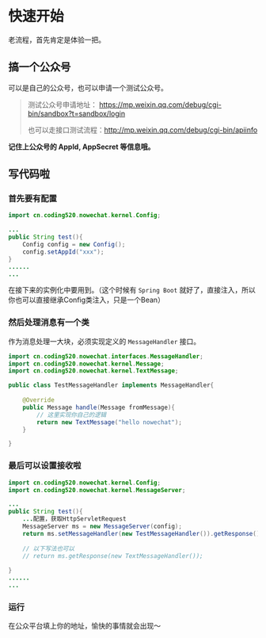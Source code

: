 # 快速开始

老流程，首先肯定是体验一把。
## 搞一个公众号
可以是自己的公众号，也可以申请一个测试公众号。

> 测试公众号申请地址： https://mp.weixin.qq.com/debug/cgi-bin/sandbox?t=sandbox/login
> 
> 也可以走接口测试流程：http://mp.weixin.qq.com/debug/cgi-bin/apiinfo

**记住上公众号的 AppId, AppSecret 等信息哦。**

## 写代码啦
### 首先要有配置
```Java
import cn.coding520.nowechat.kernel.Config;

...
public String test(){
    Config config = new Config();
    config.setAppId("xxx");
}
......
...
```
在接下来的实例化中要用到。（这个时候有 `Spring Boot` 就好了，直接注入，所以你也可以直接继承Config类注入，只是一个Bean）

### 然后处理消息有一个类
作为消息处理一大块，必须实现定义的 `MessageHandler` 接口。
```Java
import cn.coding520.nowechat.interfaces.MessageHandler;
import cn.coding520.nowechat.kernel.Message;
import cn.coding520.nowechat.kernel.TextMessage;

public class TestMessageHandler implements MessageHandler{
 
    @Override
    public Message handle(Message fromMessage){
        // 这里实现你自己的逻辑
        return new TextMessage("hello nowechat");
    }

}
```

### 最后可以设置接收啦

```Java
import cn.coding520.nowechat.kernel.Config;
import cn.coding520.nowechat.kernel.MessageServer;

...
public String test(){
    ...配置，获取HttpServletRequest
    MessageServer ms = new MessageServer(config);
    return ms.setMessageHandler(new TestMessageHandler()).getResponse();
    
    // 以下写法也可以
    // return ms.getResponse(new TextMessageHandler());
    
}
......
...
```

### 运行
在公众平台填上你的地址，愉快的事情就会出现～